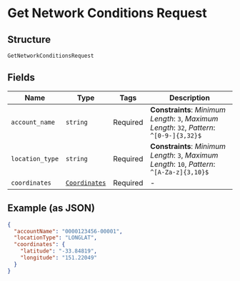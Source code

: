 
# Get Network Conditions Request

## Structure

`GetNetworkConditionsRequest`

## Fields

| Name | Type | Tags | Description |
|  --- | --- | --- | --- |
| `account_name` | `string` | Required | **Constraints**: *Minimum Length*: `3`, *Maximum Length*: `32`, *Pattern*: `^[0-9-]{3,32}$` |
| `location_type` | `string` | Required | **Constraints**: *Minimum Length*: `3`, *Maximum Length*: `10`, *Pattern*: `^[A-Za-z]{3,10}$` |
| `coordinates` | [`Coordinates`](../../doc/models/coordinates.md) | Required | - |

## Example (as JSON)

```json
{
  "accountName": "0000123456-00001",
  "locationType": "LONGLAT",
  "coordinates": {
    "latitude": "-33.84819",
    "longitude": "151.22049"
  }
}
```

